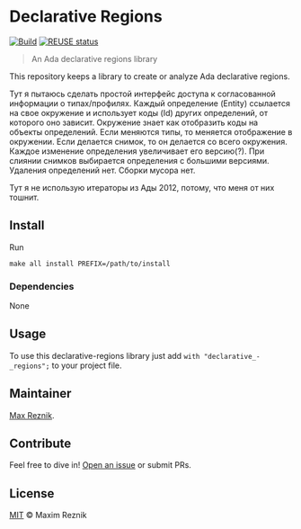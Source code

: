 Declarative Regions
===================

[![Build](https://github.com/reznikmm/declarative-regions/workflows/Build/badge.svg)](https://github.com/reznikmm/declarative-regions/actions)
[![REUSE status](https://api.reuse.software/badge/github.com/reznikmm/declarative-regions)](https://api.reuse.software/info/github.com/reznikmm/declarative-regions)

> An Ada declarative regions library

This repository keeps a library to create or analyze Ada declarative regions.

Тут я пытаюсь сделать простой интерфейс доступа к согласованной информации
о типах/профилях. Каждый определение (Entity) ссылается на свое окружение
и использует коды (Id) других определений, от которого оно зависит. Окружение
знает как отобразить коды на объекты определений. Если меняются типы, то
меняется отображение в окружении. Если делается снимок, то он делается со
всего окружения. Каждое изменение определения увеличивает его версию(?).
При слиянии снимков выбирается определения с большими версиями.
Удаления определений нет. Сборки мусора нет.

Тут я не использую итераторы из Ады 2012, потому, что меня от них тошнит.

## Install

Run
```
make all install PREFIX=/path/to/install
```

### Dependencies

None

## Usage


To use this declarative-regions library just add `with "declarative_-_regions";` to your project file.

## Maintainer

[Max Reznik](https://github.com/reznikmm).

## Contribute

Feel free to dive in!
[Open an issue](https://github.com/reznikmm/declarative-regions/issues/new)
or submit PRs.

## License

[MIT](LICENSE) © Maxim Reznik
